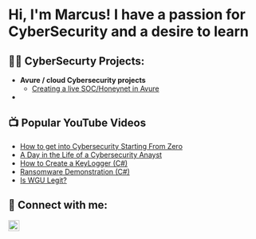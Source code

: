<h1>Hi, I'm Marcus! I have a passion for CyberSecurity and a desire to learn</h1>

<h2>👨‍💻 CyberSecurty Projects:</h2>

- <b>Avure / cloud Cybersecurity projects</b>
  - [Creating a live SOC/Honeynet in Avure](https://github.com/marcus-peters/Avure-soc)
- 
<h2>📺 Popular YouTube Videos</h2>

- [How to get into Cybersecurity Starting From Zero](https://www.youtube.com/watch?v=a83ASGn_V_s)
- [A Day in the Life of a Cybersecurity Anayst](https://www.youtube.com/watch?v=uHy3oM7NnoU)
- [How to Create a KeyLogger (C#)](https://www.youtube.com/watch?v=N-L9hklSlNk)
- [Ransomware Demonstration (C#)](https://www.youtube.com/watch?v=OfvdQeh79s0)
- [Is WGU Legit?](https://www.youtube.com/watch?v=E2MwRWxDBkA)

<h2> 🤳 Connect with me:</h2>


[<img align="left" alt="MarcusPeters | LinkedIn" width="22px" src="https://cdn.jsdelivr.net/npm/simple-icons@v3/icons/linkedin.svg" />][linkedin]



[linkedin]: https://linkedin.com/in/marcus-peters-b0a11720b

